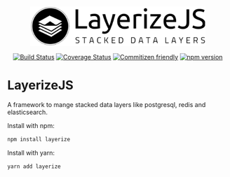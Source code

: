 <div align="center">
<img src="./logo.png?raw=true" alt="drawing" width="400"/>

[![Build Status](https://travis-ci.org/LayerizeJS/layerize.svg?branch=develop)](https://travis-ci.org/LayerizeJS/layerize) 
[![Coverage Status](https://coveralls.io/repos/github/LayerizeJS/layerize/badge.svg?branch=master)](https://coveralls.io/github/LayerizeJS/layerize?branch=master)
[![Commitizen friendly](https://img.shields.io/badge/commitizen-friendly-brightgreen.svg)](http://commitizen.github.io/cz-cli/)
[![npm version](https://badge.fury.io/js/layerize.svg)](https://badge.fury.io/js/layerize)
</div>

# LayerizeJS
A framework to mange stacked data layers like postgresql, redis and elasticsearch.

Install with npm:

```bash
npm install layerize
```

Install with yarn:

```bash
yarn add layerize
```

